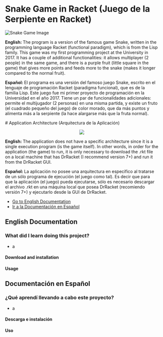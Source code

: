 # Snake Game in Racket (Juego de la Serpiente en Racket)
![Snake Game Image](https://i.ibb.co/Zd1L72J/Captura-de-pantalla-de-2020-07-27-13-02-36.png)
<p><b> English: </b> The program is a version of the famous game Snake, written in the programming language Racket (functional paradigm), which is from the Lisp family. This game was my first programming project at the University in 2017. It has a couple of additional functionalities: it allows multiplayer (2 people) in the same game, and there is a purple fruit (little square in the game) that gives more points and feeds more to the snake (makes it longer compared to the normal fruit). </p>
<p><b> Español: </b> El programa es una versión del famoso juego Snake, escrito en el lenguaje de programación Racket (paradigma funcional), que es de la familia Lisp. Este juego fue mi primer proyecto de programación en la Universidad en el año 2017. Tiene un par de funcionalidades adicionales: permite el multijugador (2 personas) en una misma partida, y existe un fruto (el cuadrado pequeño del juego) de color morado, que da más puntos y alimenta más a la serpiente (la hace alargarse más que la fruta normal). </p>
# Application Architecture (Arquitectura de la Aplicación)
<p align="center">
  <img src="https://i.ibb.co/GV0rjdZ/Captura-de-pantalla-de-2020-07-27-13-16-01.png">
</p>
<p><b> English: </b> The application does not have a specific architecture since it is a single execution program (is the game itself). In other words, in order for the application (the game) to run, it is only necessary to download the .rkt file on a local machine that has DrRacket (I recommend version 7+) and run it from the DrRacket GUI.</p>
<p><b> Español: </b> La aplicación no posee una arquitectura en específico al tratarse de un sólo programa de ejecución (el juego como tal). Es decir que para que la aplicación (el juego) pueda ejecutarse, sólo es necesario descargar el archivo .rkt en una máquina local que posea DrRacket (recomiendo versión 7+) y ejecutarlo desde la GUI de DrRacket.</p>
<ul>
	<li><a href="#1-english">Go to English Documentation</a></li>
	<li><a href="#2-spanish">Ir a la Documentación en Español</a></li>
</ul>
<h2 id="1-english">English Documentation</h3>
<h3> What did I learn doing this project? </h2>
<ul>
	<li>a</li>
</ul>
<h4>Download and installation</h4>
<h4>Usage</h4>
<h2 id="2-spanish">Documentación en Español</h3>
<h3> ¿Qué aprendí llevando a cabo este proyecto? </h2>
<ul>
	<li>a</li>
</ul>
<h4>Descarga e instalación</h4>
<h4>Uso</h4>
